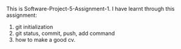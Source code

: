 This is Software-Project-5-Assignment-1.
I have learnt through this assignment:
1. git initialization
2. git status, commit, push, add command
3. how to make a good cv.
